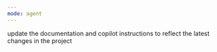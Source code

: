 ```yaml
---
mode: agent
---
```

update the documentation and copilot instructions to reflect the latest changes in the project